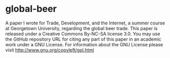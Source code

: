 global-beer
===========

A paper I wrote for Trade, Development, and the Internet, a summer course at Georgetown University, regarding the global beer trade.
This paper is released under a Creative Commons By-NC-SA license 3.0. You may use the GitHub repository URL for citing any part of this paper in an academic work under a GNU License. For information about the GNU License please visit http://www.gnu.org/copyleft/gpl.html